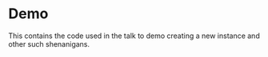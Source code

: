 # Demo

This contains the code used in the talk to demo creating a new instance and other such shenanigans.